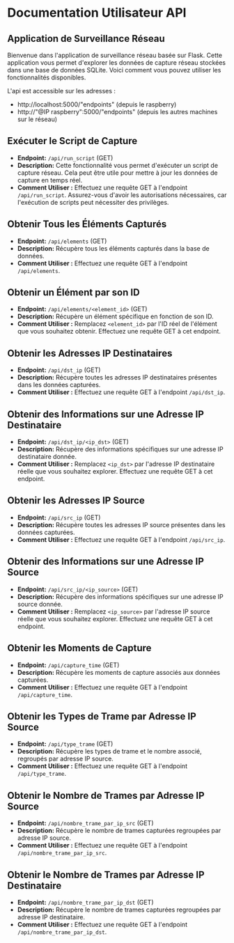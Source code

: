 # Documentation Utilisateur API
## Application de Surveillance Réseau

Bienvenue dans l'application de surveillance réseau basée sur Flask. Cette application vous permet d'explorer les données de capture réseau stockées dans une base de données SQLite. Voici comment vous pouvez utiliser les fonctionnalités disponibles.

L'api est accessible sur les adresses :

- http://localhost:5000/"endpoints" (depuis le raspberry)
- http://"@IP raspberry":5000/"endpoints" (depuis les autres machines sur le réseau)
## Exécuter le Script de Capture

- **Endpoint:** `/api/run_script` (GET)
- **Description:** Cette fonctionnalité vous permet d'exécuter un script de capture réseau. Cela peut être utile pour mettre à jour les données de capture en temps réel.
- **Comment Utiliser :** Effectuez une requête GET à l'endpoint `/api/run_script`. Assurez-vous d'avoir les autorisations nécessaires, car l'exécution de scripts peut nécessiter des privilèges.

## Obtenir Tous les Éléments Capturés

- **Endpoint:** `/api/elements` (GET)
- **Description:** Récupère tous les éléments capturés dans la base de données.
- **Comment Utiliser :** Effectuez une requête GET à l'endpoint `/api/elements`.

## Obtenir un Élément par son ID

- **Endpoint:** `/api/elements/<element_id>` (GET)
- **Description:** Récupère un élément spécifique en fonction de son ID.
- **Comment Utiliser :** Remplacez `<element_id>` par l'ID réel de l'élément que vous souhaitez obtenir. Effectuez une requête GET à cet endpoint.

## Obtenir les Adresses IP Destinataires

- **Endpoint:** `/api/dst_ip` (GET)
- **Description:** Récupère toutes les adresses IP destinataires présentes dans les données capturées.
- **Comment Utiliser :** Effectuez une requête GET à l'endpoint `/api/dst_ip`.

## Obtenir des Informations sur une Adresse IP Destinataire

- **Endpoint:** `/api/dst_ip/<ip_dst>` (GET)
- **Description:** Récupère des informations spécifiques sur une adresse IP destinataire donnée.
- **Comment Utiliser :** Remplacez `<ip_dst>` par l'adresse IP destinataire réelle que vous souhaitez explorer. Effectuez une requête GET à cet endpoint.

## Obtenir les Adresses IP Source

- **Endpoint:** `/api/src_ip` (GET)
- **Description:** Récupère toutes les adresses IP source présentes dans les données capturées.
- **Comment Utiliser :** Effectuez une requête GET à l'endpoint `/api/src_ip`.

## Obtenir des Informations sur une Adresse IP Source

- **Endpoint:** `/api/src_ip/<ip_source>` (GET)
- **Description:** Récupère des informations spécifiques sur une adresse IP source donnée.
- **Comment Utiliser :** Remplacez `<ip_source>` par l'adresse IP source réelle que vous souhaitez explorer. Effectuez une requête GET à cet endpoint.

## Obtenir les Moments de Capture

- **Endpoint:** `/api/capture_time` (GET)
- **Description:** Récupère les moments de capture associés aux données capturées.
- **Comment Utiliser :** Effectuez une requête GET à l'endpoint `/api/capture_time`.

## Obtenir les Types de Trame par Adresse IP Source

- **Endpoint:** `/api/type_trame` (GET)
- **Description:** Récupère les types de trame et le nombre associé, regroupés par adresse IP source.
- **Comment Utiliser :** Effectuez une requête GET à l'endpoint `/api/type_trame`.

## Obtenir le Nombre de Trames par Adresse IP Source

- **Endpoint:** `/api/nombre_trame_par_ip_src` (GET)
- **Description:** Récupère le nombre de trames capturées regroupées par adresse IP source.
- **Comment Utiliser :** Effectuez une requête GET à l'endpoint `/api/nombre_trame_par_ip_src`.

## Obtenir le Nombre de Trames par Adresse IP Destinataire

- **Endpoint:** `/api/nombre_trame_par_ip_dst` (GET)
- **Description:** Récupère le nombre de trames capturées regroupées par adresse IP destinataire.
- **Comment Utiliser :** Effectuez une requête GET à l'endpoint `/api/nombre_trame_par_ip_dst`.
